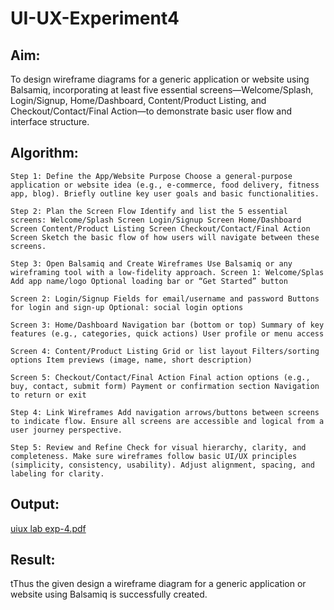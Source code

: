 # UI-UX-Experiment4

## Aim:
To design wireframe diagrams for a generic application or website using Balsamiq, incorporating at least five essential screens—Welcome/Splash, Login/Signup, Home/Dashboard, Content/Product Listing, and Checkout/Contact/Final Action—to demonstrate basic user flow and interface structure.

## Algorithm:
```
Step 1: Define the App/Website Purpose Choose a general-purpose application or website idea (e.g., e-commerce, food delivery, fitness app, blog). Briefly outline key user goals and basic functionalities.

Step 2: Plan the Screen Flow Identify and list the 5 essential screens: Welcome/Splash Screen Login/Signup Screen Home/Dashboard Screen Content/Product Listing Screen Checkout/Contact/Final Action Screen Sketch the basic flow of how users will navigate between these screens.

Step 3: Open Balsamiq and Create Wireframes Use Balsamiq or any wireframing tool with a low-fidelity approach. Screen 1: Welcome/Splas Add app name/logo Optional loading bar or “Get Started” button

Screen 2: Login/Signup Fields for email/username and password Buttons for login and sign-up Optional: social login options

Screen 3: Home/Dashboard Navigation bar (bottom or top) Summary of key features (e.g., categories, quick actions) User profile or menu access

Screen 4: Content/Product Listing Grid or list layout Filters/sorting options Item previews (image, name, short description)

Screen 5: Checkout/Contact/Final Action Final action options (e.g., buy, contact, submit form) Payment or confirmation section Navigation to return or exit

Step 4: Link Wireframes Add navigation arrows/buttons between screens to indicate flow. Ensure all screens are accessible and logical from a user journey perspective.

Step 5: Review and Refine Check for visual hierarchy, clarity, and completeness. Make sure wireframes follow basic UI/UX principles (simplicity, consistency, usability). Adjust alignment, spacing, and labeling for clarity.
```

## Output:

[uiux lab exp-4.pdf](https://github.com/user-attachments/files/20533830/uiux.lab.exp-4.pdf)

## Result:
tThus the given design a wireframe diagram for a generic application or website using Balsamiq is successfully created.
